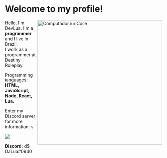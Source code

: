 # Welcome to my profile!
<img src="https://i.pinimg.com/originals/77/ca/a3/77caa32884d735d439ade45ba37feaf2.gif" min-width="400px" max-width="400px" width="400px" align="right" alt="Computador iuriCode">

<p align="left"> 
  Hello, I'm DevLua. I'm a <strong>programmer</strong> and I live in Brazil.<br>
  I work as a programmer at Destiny Roleplay.
</p>

<p align="left">
   Programming languages: <strong> HTML, JavaScript, Node, React, Lua.</strong>
</p>

<p align="left">
  Enter my Discord server for more information: ⤵️
</p>

<p align="left">
  <a href="https://discord.gg/5Zutxmy" alt="Discord">
  <img src="https://cincydiscord.com/wp-content/uploads/2019/02/CINCYDISCORDJOIN.png"/></a>
</p>

<p align="left">
  <strong>Discord:</strong> d$ DaLua#0940  
</p>
